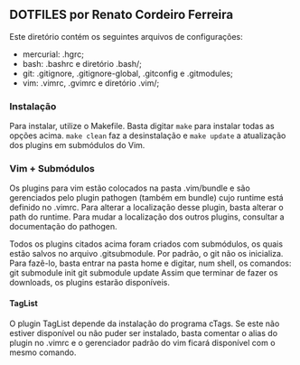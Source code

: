 DOTFILES por Renato Cordeiro Ferreira
-------------------------------------

Este diretório contém os seguintes arquivos de configurações:
* mercurial: .hgrc;
* bash:      .bashrc e diretório .bash/; 
* git:       .gitignore, .gitignore-global, .gitconfig e .gitmodules;
* vim:       .vimrc, .gvimrc e diretório .vim/; 

### Instalação ###
Para instalar, utilize o Makefile. Basta digitar `make` para 
instalar todas as opções acima. `make clean` faz a desinstalação
e `make update` a atualização dos plugins em submódulos do Vim. 

### Vim + Submódulos ###
Os plugins para vim estão colocados na pasta .vim/bundle e são 
gerenciados pelo plugin pathogen (também em bundle) cujo runtime
está definido no .vimrc. Para alterar a localização desse plugin,
basta alterar o path do runtime. Para mudar a localização dos 
outros plugins, consultar a documentação do pathogen.

Todos os plugins citados acima foram criados com submódulos, 
os quais estão salvos no arquivo .gitsubmodule. Por padrão, o 
git não os inicializa. Para fazê-lo, basta entrar na pasta 
home e digitar, num shell, os comandos:
    git submodule init
    git submodule update
Assim que terminar de fazer os downloads, os plugins estarão
disponíveis.

#### TagList ####
O plugin TagList depende da instalação do programa cTags. Se este
não estiver disponível ou não puder ser instalado, basta comentar
o alias do plugin no .vimrc e o gerenciador padrão do vim ficará
disponível com o mesmo comando.
